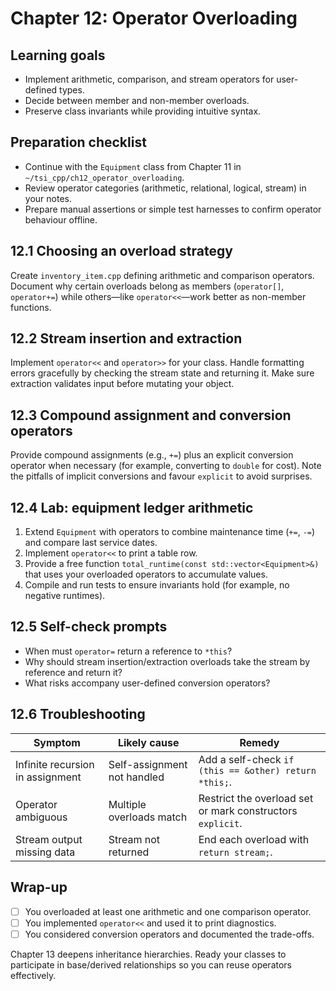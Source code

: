 # Chapter 12: Operator Overloading

## Learning goals

- Implement arithmetic, comparison, and stream operators for user-defined types.
- Decide between member and non-member overloads.
- Preserve class invariants while providing intuitive syntax.

## Preparation checklist

- Continue with the `Equipment` class from Chapter 11 in `~/tsi_cpp/ch12_operator_overloading`.
- Review operator categories (arithmetic, relational, logical, stream) in your notes.
- Prepare manual assertions or simple test harnesses to confirm operator behaviour offline.

## 12.1 Choosing an overload strategy

Create `inventory_item.cpp` defining arithmetic and comparison operators. Document why certain overloads belong as members (`operator[]`, `operator+=`) while others—like `operator<<`—work better as non-member functions.

## 12.2 Stream insertion and extraction

Implement `operator<<` and `operator>>` for your class. Handle formatting errors gracefully by checking the stream state and returning it. Make sure extraction validates input before mutating your object.

## 12.3 Compound assignment and conversion operators

Provide compound assignments (e.g., `+=`) plus an explicit conversion operator when necessary (for example, converting to `double` for cost). Note the pitfalls of implicit conversions and favour `explicit` to avoid surprises.

## 12.4 Lab: equipment ledger arithmetic

1. Extend `Equipment` with operators to combine maintenance time (`+=`, `-=`) and compare last service dates.
2. Implement `operator<<` to print a table row.
3. Provide a free function `total_runtime(const std::vector<Equipment>&)` that uses your overloaded operators to accumulate values.
4. Compile and run tests to ensure invariants hold (for example, no negative runtimes).

## 12.5 Self-check prompts

- When must `operator=` return a reference to `*this`?
- Why should stream insertion/extraction overloads take the stream by reference and return it?
- What risks accompany user-defined conversion operators?

## 12.6 Troubleshooting

| Symptom | Likely cause | Remedy |
| --- | --- | --- |
| Infinite recursion in assignment | Self-assignment not handled | Add a self-check `if (this == &other) return *this;`. |
| Operator ambiguous | Multiple overloads match | Restrict the overload set or mark constructors `explicit`. |
| Stream output missing data | Stream not returned | End each overload with `return stream;`. |

## Wrap-up

- [ ] You overloaded at least one arithmetic and one comparison operator.
- [ ] You implemented `operator<<` and used it to print diagnostics.
- [ ] You considered conversion operators and documented the trade-offs.

Chapter 13 deepens inheritance hierarchies. Ready your classes to participate in base/derived relationships so you can reuse operators effectively.
